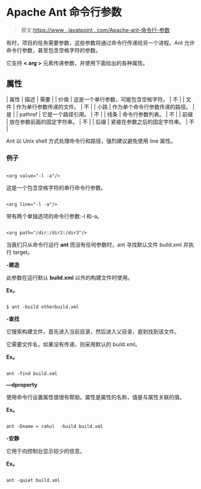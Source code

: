 # Apache Ant 命令行参数

> 原文:[https://www . javatpoint . com/Apache-ant-命令行-参数](https://www.javatpoint.com/apache-ant-command-line-arguments)

有时，项目的任务需要参数，这些参数将通过命令行传递给另一个进程。Ant 允许命令行参数，甚至包含空格字符的参数。

它支持 **< arg >** 元素传递参数，并使用下面给出的各种属性。

## 属性

| 属性 | 描述 | 需要 |
| 价值 | 这是一个单行参数，可能包含空格字符。 | 不 |
| 文件 | 作为单行参数传递的文件。 | 不 |
| 小路 | 作为单个命令行参数传递的路径。 | 是 |
| pathref | 它是一个路径引用。 | 不 |
| 线条 | 命令行参数列表。 | 不 |
| 前缀 | 放在参数前面的固定字符串。 | 不 |
| 后缀 | 紧接在参数之后的固定字符串。 | 不 |

Ant 以 Unix shell 方式处理命令行和路径，强烈建议避免使用 line 属性。

### 例子

```

<arg value="-l -a"/>

```

这是一个包含空格字符的单行命令行参数。

```

<arg line="-l -a"/>

```

带有两个单独选项的命令行参数:-l 和-a。

```

<arg path="/dir:/dir2:/dir3"/>

```

当我们只从命令行运行 **ant** 而没有任何参数时，ant 寻找默认文件 build.xml 并执行 target。

**-建造**

此参数在运行默认 **build.xml** 以外的构建文件时使用。

**Ex。**

```

$ ant -build otherbuild.xml

```

**-查找**

它搜索构建文件，首先进入当前目录，然后进入父目录，直到找到该文件。

它需要文件名，如果没有传递，则采用默认的 build.xml。

**Ex。**

```

ant -find build.xml

```

**—dproperty**

使用命令行设置属性值很有帮助。属性是属性的名称，值是与属性关联的值。

**Ex。**

```

ant -Dname = rahul  -build build.xml

```

**-安静**

它用于向控制台显示较少的信息。

**Ex。**

```

ant -quiet build.xml

```